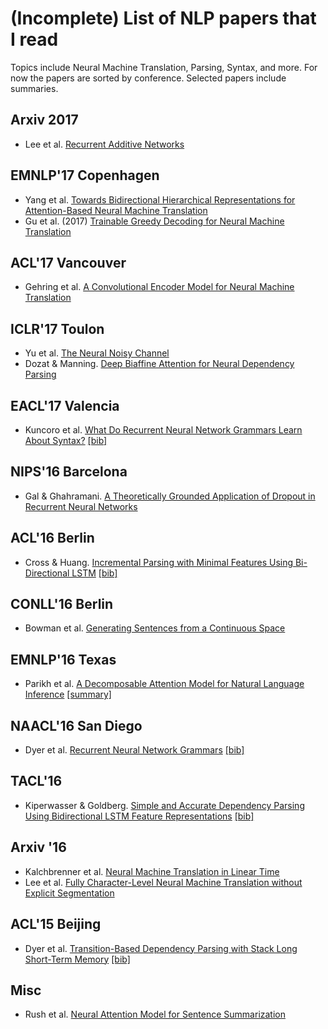 # (Incomplete) List of NLP papers that I read

Topics include Neural Machine Translation, Parsing, Syntax, and more. 
For now the papers are sorted by conference. Selected papers include summaries.

## Arxiv 2017

- Lee et al. [Recurrent Additive Networks](https://arxiv.org/abs/1705.07393)


## EMNLP'17 Copenhagen

- Yang et al. [Towards Bidirectional Hierarchical Representations for Attention-Based Neural Machine Translation](http://aclweb.org/anthology/D17-1151)
- Gu et al. (2017) [Trainable Greedy Decoding for Neural Machine Translation](http://aclweb.org/anthology/D/D17/D17-1209.pdf)

## ACL'17 Vancouver

- Gehring et al. [A Convolutional Encoder Model for Neural Machine Translation](http://aclweb.org/anthology/P/P17/P17-1012.pdf)

## ICLR'17 Toulon

- Yu et al. [The Neural Noisy Channel](https://arxiv.org/abs/1611.02554)
- Dozat & Manning. [Deep Biaffine Attention for Neural Dependency Parsing](https://openreview.net/forum?id=Hk95PK9le&noteId=Hk95PK9le) 

## EACL'17 Valencia

- Kuncoro et al. [What Do Recurrent Neural Network Grammars Learn About Syntax?](http://aclweb.org/anthology/E/E17/E17-1117.pdf) [[bib]](http://aclweb.org/anthology/E/E17/E17-1117.bib)

## NIPS'16 Barcelona

- Gal & Ghahramani. [A Theoretically Grounded Application of Dropout in Recurrent Neural Networks](http://papers.nips.cc/paper/6241-a-theoretically-grounded-application-of-dropout-in-recurrent-neural-networks)

## ACL'16 Berlin

- Cross & Huang. [Incremental Parsing with Minimal Features Using Bi-Directional LSTM](http://aclweb.org/anthology/P/P16/P16-2006.pdf) [[bib]](http://aclweb.org/anthology/P/P16/P16-2006.bib)

## CONLL'16 Berlin

- Bowman et al. [Generating Sentences from a Continuous Space](http://www.aclweb.org/anthology/K16-1002)

## EMNLP'16 Texas
 
- Parikh et al. [A Decomposable Attention Model for Natural Language Inference](https://aclweb.org/anthology/D16-1244)
[[summary]](https://github.com/bastings/nlp-dl-paper-notes/blob/master/notes/a-decomposable-attention-model-for-nli.md)

## NAACL'16 San Diego

- Dyer et al. [Recurrent Neural Network Grammars](http://www.aclweb.org/anthology/N16-1024) [[bib]](http://aclweb.org/anthology/N/N16/N16-1024.bib)

## TACL'16

- Kiperwasser & Goldberg. [Simple and Accurate Dependency Parsing Using Bidirectional LSTM Feature Representations](http://aclweb.org/anthology/Q/Q16/Q16-1023.pdf) [[bib]](http://aclweb.org/anthology/Q/Q16/Q16-1023.bib)

## Arxiv '16

- Kalchbrenner et al. [Neural Machine Translation in Linear Time](https://arxiv.org/abs/1610.10099)
- Lee et al. [Fully Character-Level Neural Machine Translation without Explicit Segmentation](https://arxiv.org/abs/1610.03017)

## ACL'15 Beijing

- Dyer et al. [Transition-Based Dependency Parsing with Stack Long Short-Term Memory](http://aclweb.org/anthology/P/P15/P15-1033.pdf) [[bib]](http://aclweb.org/anthology/P/P15/P15-1033.bib)

## Misc

- Rush et al. [Neural Attention Model for Sentence Summarization](https://arxiv.org/abs/1509.00685)
